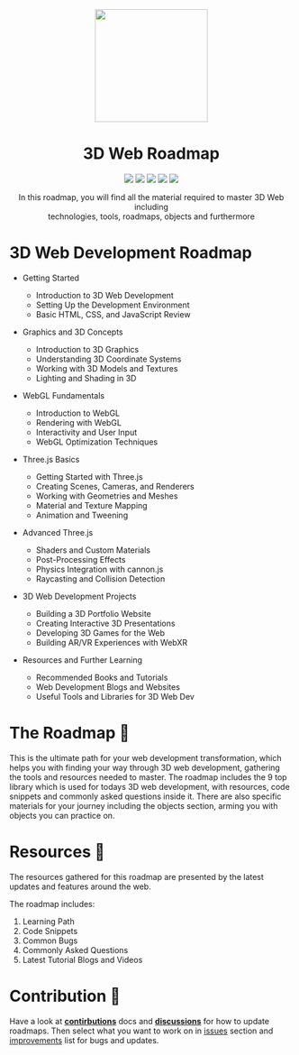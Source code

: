 

<div align="center">
  <img src="Files/ThreeJs-Badge.png" width=200 height=200>
  <h1>3D Web Roadmap</h1>
  <img src="https://img.shields.io/github/last-commit/oziw/3D-Web-Roadmap">
  <img src="https://img.shields.io/github/issues-raw/oziw/3D-web-roadmap?color=magenta">
  <img src="https://img.shields.io/github/issues-pr/oziw/3d-web-roadmap?color=purple">
  <img src="https://img.shields.io/github/stars/oziw/3d-web-roadmap?style=social">
  <img src="https://img.shields.io/twitter/url?style=social&url=https%3A%2F%2Fgithub.com%2Foziw%2F3D-Web-Roadmap">
  <p>
  In this roadmap, you will find all the material required to master 3D Web including</br>technologies, tools, roadmaps, objects and furthermore
  </p>
</div>

# 3D Web Development Roadmap

- Getting Started
  - Introduction to 3D Web Development
  - Setting Up the Development Environment
  - Basic HTML, CSS, and JavaScript Review

- Graphics and 3D Concepts
  - Introduction to 3D Graphics
  - Understanding 3D Coordinate Systems
  - Working with 3D Models and Textures
  - Lighting and Shading in 3D

- WebGL Fundamentals
  - Introduction to WebGL
  - Rendering with WebGL
  - Interactivity and User Input
  - WebGL Optimization Techniques

- Three.js Basics
  - Getting Started with Three.js
  - Creating Scenes, Cameras, and Renderers
  - Working with Geometries and Meshes
  - Material and Texture Mapping
  - Animation and Tweening

- Advanced Three.js
  - Shaders and Custom Materials
  - Post-Processing Effects
  - Physics Integration with cannon.js
  - Raycasting and Collision Detection

- 3D Web Development Projects
  - Building a 3D Portfolio Website
  - Creating Interactive 3D Presentations
  - Developing 3D Games for the Web
  - Building AR/VR Experiences with WebXR

- Resources and Further Learning
  - Recommended Books and Tutorials
  - Web Development Blogs and Websites
  - Useful Tools and Libraries for 3D Web Dev


# The Roadmap :closed_book:
This is the ultimate path for your web development transformation, which helps you with finding your way through 3D web development, gathering the tools and resources needed to master.
The roadmap includes the 9 top library which is used for todays 3D web development, with resources, code snippets and commonly asked questions inside it.
There are also specific materials for your journey including the objects section, arming you with objects you can practice on.

# Resources :balloon:
The resources gathered for this roadmap are presented by the latest updates and features around the web.

The roadmap includes:

1. Learning Path
2. Code Snippets
3. Common Bugs
4. Commonly Asked Questions
5. Latest Tutorial Blogs and Videos

# Contribution :round_pushpin:
Have a look at **[contirbutions](https://github.com/Chamepp/3D-Web-Roadmap/blob/master/CONTRIBUTING.md)** docs and **[discussions](https://github.com/Chamepp/3D-Web-Roadmap/discussions)** for how to update roadmaps.
Then select what you want to work on in [issues](https://github.com/Chamepp/3D-Web-Roadmap/issues) section and [improvements](https://wirehaired-faucet-769.notion.site/a435b3723c2a482abef3856d5bc53901?v=76d6978b3f89410f853b7e6c8ec504b7) list for bugs and updates.
